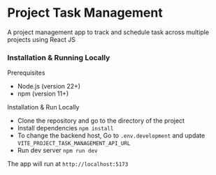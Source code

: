 # Project Task Management

A project management app to track and schedule task across multiple projects using React JS

### Installation & Running Locally

Prerequisites

- Node.js (version 22+)
- npm (version 11+)

Installation & Run Locally

- Clone the repository and go to the directory of the project
- Install dependencies `npm install`
- To change the backend host, Go to `.env.development` and update `VITE_PROJECT_TASK_MANAGEMENT_API_URL`
- Run dev server `npm run dev`

The app will run at `http://localhost:5173`
